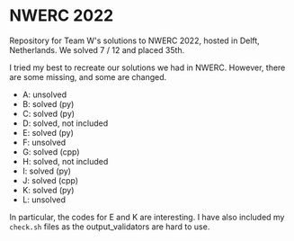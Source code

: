 # NWERC 2022

Repository for Team W's solutions to NWERC 2022, hosted in Delft, Netherlands. We solved 7 / 12 and placed 35th.

I tried my best to recreate our solutions we had in NWERC. However, there are some missing, and some are changed.

- A: unsolved
- B: solved (py)
- C: solved (py)
- D: solved, not included
- E: solved (py)
- F: unsolved
- G: solved (cpp)
- H: solved, not included
- I: solved (py)
- J: solved (cpp)
- K: solved (py)
- L: unsolved

In particular, the codes for E and K are interesting. I have also included my `check.sh` files as the output_validators are hard to use.
